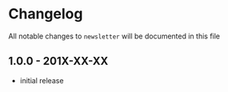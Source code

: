 # Changelog

All notable changes to `newsletter` will be documented in this file

## 1.0.0 - 201X-XX-XX

- initial release
